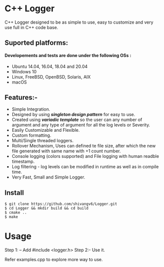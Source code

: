 # C++ Logger
C++ Logger designed to be as simple to use, easy to customize and very use full in C++ code base.

## Suported platforms:
#### Developements and tests are done under the following OSs :
- Ubuntu 14.04, 16.04, 18.04 and 20.04
- Windows 10
- Linux, FreeBSD, OpenBSD, Solaris, AIX
- macOS 

## Features:- 
- Simple Integration.
- Designed by using ***singleton design pattern*** for easy to use.
- Created using ***variadic template*** so the user can any number of argument and any type of argument for all the log levels or Severity.
- Easily Customizable and Flexible. 
- Custom formatting. 
- Multi/Single threaded loggers. 
- Rollover Mechanism, Uses can defined te file size, after which the new file generated with same name with +1 count number.
- Console logging (colors supported) and File logging with human readble timestamp.
- Log filtering - log levels can be modified in runtime as well as in compile time.
- Very Fast, Small and Simple Logger.


## Install

``$ git clone https://github.com/shivangv6/Logger.git `` <br />
``$ cd Logger && mkdir build && cd build`` <br />
``$ cmake .. `` <br />
``$ make`` <br />


# Usage

Step 1: – Add #include <logger.h>
Step 2:- Use it. 

Refer examples.cpp to explore more way to use.





